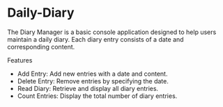 # Daily-Diary
The Diary Manager is a basic console application designed to help users maintain a daily diary. Each diary entry consists of a date and corresponding content.

Features
- Add Entry: Add new entries with a date and content.
- Delete Entry: Remove entries by specifying the date.
- Read Diary: Retrieve and display all diary entries.
- Count Entries: Display the total number of diary entries.